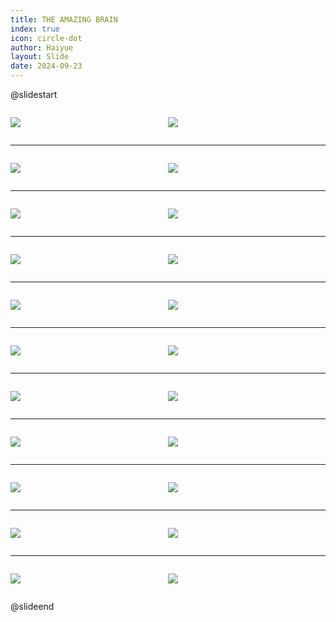 ```yaml
---
title: THE AMAZING BRAIN
index: true
icon: circle-dot
author: Haiyue
layout: Slide
date: 2024-09-23
---
```

 
@slidestart

<div style="display:flex">
<div style="flex:1">

![](/reading/english/Level-Z/THE%20AMAZING%20BRAIN/001.webp)
</div>
<div style="flex:1">

![](/reading/english/Level-Z/THE%20AMAZING%20BRAIN/002.webp)
</div>
</div>

---

<div style="display:flex">
<div style="flex:1">

![](/reading/english/Level-Z/THE%20AMAZING%20BRAIN/003.webp)
</div>
<div style="flex:1">

![](/reading/english/Level-Z/THE%20AMAZING%20BRAIN/004.webp)
</div>
</div>

---

<div style="display:flex">
<div style="flex:1">

![](/reading/english/Level-Z/THE%20AMAZING%20BRAIN/005.webp)
</div>
<div style="flex:1">

![](/reading/english/Level-Z/THE%20AMAZING%20BRAIN/006.webp)
</div>
</div>

---

<div style="display:flex">
<div style="flex:1">

![](/reading/english/Level-Z/THE%20AMAZING%20BRAIN/007.webp)
</div>
<div style="flex:1">

![](/reading/english/Level-Z/THE%20AMAZING%20BRAIN/008.webp)
</div>
</div>

---

<div style="display:flex">
<div style="flex:1">

![](/reading/english/Level-Z/THE%20AMAZING%20BRAIN/009.webp)
</div>
<div style="flex:1">

![](/reading/english/Level-Z/THE%20AMAZING%20BRAIN/010.webp)
</div>
</div>

---

<div style="display:flex">
<div style="flex:1">

![](/reading/english/Level-Z/THE%20AMAZING%20BRAIN/011.webp)
</div>
<div style="flex:1">

![](/reading/english/Level-Z/THE%20AMAZING%20BRAIN/012.webp)
</div>
</div>

---

<div style="display:flex">
<div style="flex:1">

![](/reading/english/Level-Z/THE%20AMAZING%20BRAIN/013.webp)
</div>
<div style="flex:1">

![](/reading/english/Level-Z/THE%20AMAZING%20BRAIN/014.webp)
</div>
</div>

---

<div style="display:flex">
<div style="flex:1">

![](/reading/english/Level-Z/THE%20AMAZING%20BRAIN/015.webp)
</div>
<div style="flex:1">

![](/reading/english/Level-Z/THE%20AMAZING%20BRAIN/016.webp)
</div>
</div>

---

<div style="display:flex">
<div style="flex:1">

![](/reading/english/Level-Z/THE%20AMAZING%20BRAIN/017.webp)
</div>
<div style="flex:1">

![](/reading/english/Level-Z/THE%20AMAZING%20BRAIN/018.webp)
</div>
</div>

---

<div style="display:flex">
<div style="flex:1">

![](/reading/english/Level-Z/THE%20AMAZING%20BRAIN/019.webp)
</div>
<div style="flex:1">

![](/reading/english/Level-Z/THE%20AMAZING%20BRAIN/020.webp)
</div>
</div>

---

<div style="display:flex">
<div style="flex:1">

![](/reading/english/Level-Z/THE%20AMAZING%20BRAIN/021.webp)
</div>
<div style="flex:1">

![](/reading/english/Level-Z/THE%20AMAZING%20BRAIN/022.webp)
</div>
</div>

@slideend